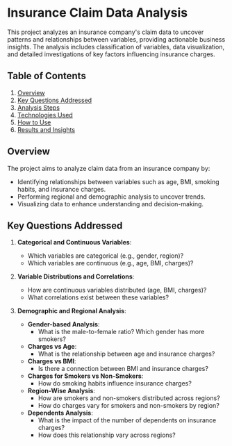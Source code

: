 # Insurance Claim Data Analysis

This project analyzes an insurance company's claim data to uncover patterns and relationships between variables, providing actionable business insights. The analysis includes classification of variables, data visualization, and detailed investigations of key factors influencing insurance charges.

## **Table of Contents**

1. [Overview](#overview)
2. [Key Questions Addressed](#key-questions-addressed)
3. [Analysis Steps](#analysis-steps)
4. [Technologies Used](#technologies-used)
5. [How to Use](#how-to-use)
6. [Results and Insights](#results-and-insights)

## **Overview**

The project aims to analyze claim data from an insurance company by:
- Identifying relationships between variables such as age, BMI, smoking habits, and insurance charges.
- Performing regional and demographic analysis to uncover trends.
- Visualizing data to enhance understanding and decision-making.

## **Key Questions Addressed**

1. **Categorical and Continuous Variables**:
   - Which variables are categorical (e.g., gender, region)?
   - Which variables are continuous (e.g., age, BMI, charges)?

2. **Variable Distributions and Correlations**:
   - How are continuous variables distributed (age, BMI, charges)?
   - What correlations exist between these variables?

3. **Demographic and Regional Analysis**:
   - **Gender-based Analysis**:
     - What is the male-to-female ratio? Which gender has more smokers?
   - **Charges vs Age**:
     - What is the relationship between age and insurance charges?
   - **Charges vs BMI**:
     - Is there a connection between BMI and insurance charges?
   - **Charges for Smokers vs Non-Smokers**:
     - How do smoking habits influence insurance charges?
   - **Region-Wise Analysis**:
     - How are smokers and non-smokers distributed across regions?
     - How do charges vary for smokers and non-smokers by region?
   - **Dependents Analysis**:
     - What is the impact of the number of dependents on insurance charges?
     - How does this relationship vary across regions?
